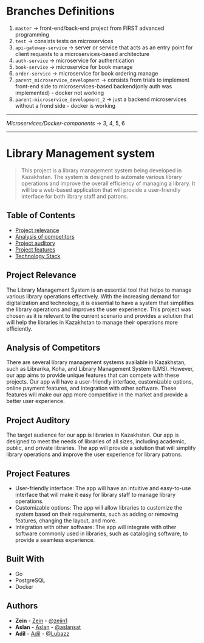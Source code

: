 # Branches Definitions
1. `master`                          -> front-end/back-end project from FIRST advanced programming
2. `test`                            -> consists tests on microservices
3. `api-gateway-service`             -> server or service that acts as an entry point for client requests to a microservices-based architecture
4. `auth-service`                    -> microservice for authentication
5. `book-service`                    -> microservice for book manage
6. `order-service`                   -> microservice for book ordering manage
7. `parent_microservice_development` -> consists from trials to implement front-end side to microservices-based backend(only auth was implemented) - docker not working
8. `parent-microservice_development_2` -> just a backend microservices without a frond side - docker is working

---

*Microservices/Docker-components* -> 3, 4, 5, 6

---

# Library Management system
> This project is a library management system being 
> developed in Kazakhstan. The system is designed to
> automate various library operations and improve 
> the overall efficiency of managing a library. 
> It will be a web-based application that will 
> provide a user-friendly interface for both 
> library staff and patrons.

## Table of Contents
- [Project relevance](#project-relevance)
- [Analysis of competitors](#analysis-of-competitors)
- [Project auditory](#project-auditory)
- [Project features](#project-features)
- [Technology Stack](#built-with)

## Project Relevance
The Library Management System is an essential 
tool that helps to manage various library operations 
effectively. With the increasing demand for 
digitalization and technology, it is essential 
to have a system that simplifies the library 
operations and improves the user experience. 
This project was chosen as it is relevant to 
the current scenario and provides a solution 
that will help the libraries in Kazakhstan to 
manage their operations more efficiently.

## Analysis of Competitors
There are several library management systems 
available in Kazakhstan, such as Librarika, 
Koha, and Library Management System (LMS). 
However, our app aims to provide unique features 
that can compete with these projects. 
Our app will have a user-friendly interface,
customizable options, online payment features, 
and integration with other software. These 
features will make our app more competitive in 
the market and provide a better user experience.

## Project Auditory
The target audience for our app is libraries in 
Kazakhstan. Our app is designed to meet the needs 
of libraries of all sizes, including academic, 
public, and private libraries. The app will provide
a solution that will simplify library operations
and improve the user experience for library patrons.

## Project Features
* User-friendly interface: The app will have an intuitive and easy-to-use interface that will make it easy for library staff to manage library operations.
* Customizable options: The app will allow libraries to customize the system based on their requirements, such as adding or removing features, changing the layout, and more.
* Integration with other software: The app will integrate with other software commonly used in libraries, such as cataloging software, to provide a seamless experience.

## Built With
* Go
* PostgreSQL
* Docker

## Authors
* **Zein** - [Zein](https://github.com/Zeiin1) - [@zeiin1](https://t.me/zeiin1)
* **Aslan** - [Aslan](https://github.com/sat0urn) - [@aslansat](https://t.me/aslansat)
* **Adil** - [Adil](https://github.com/s) - [@Lubazz](https://t.me/Lubazz)

                                                
                                                
                                                
                                                
                                                
                                                
